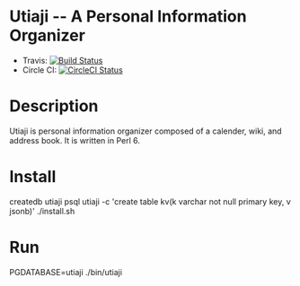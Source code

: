 Utiaji -- A Personal Information Organizer
=======
* Travis: [![Build Status](https://travis-ci.org/bduggan/utiaji.svg?branch=master)](https://travis-ci.org/bduggan/utiaji)
* Circle CI: [![CircleCI Status](https://circleci.com/gh/bduggan/utiaji/tree/master.svg?style=svg)](https://circleci.com/gh/bduggan/utiaji/tree/master)

Description
===========
Utiaji is personal information organizer composed of a calender, wiki, and address book.
It is written in Perl 6.

Install
=======
createdb utiaji
psql utiaji -c 'create table kv(k varchar not null primary key, v jsonb)'
./install.sh

Run
===
PGDATABASE=utiaji ./bin/utiaji

